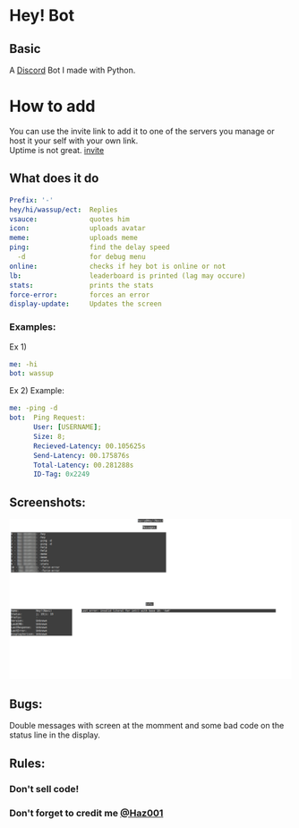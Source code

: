 # Hey! Bot
## Basic
A [Discord](http://discord.gg) Bot I made with Python.<br/>
# How to add
You can use the invite link to add it to one of the servers you manage or host it your self with your own link.<br/>
Uptime is not great.
[invite](https://discordapp.com/api/oauth2/authorize?client_id=538309371722072065&permissions=8&scope=bot)


## What does it do
```yml
Prefix: '-'
hey/hi/wassup/ect:  Replies
vsauce:             quotes him
icon:               uploads avatar
meme:               uploads meme
ping:               find the delay speed
  -d                for debug menu
online:             checks if hey bot is online or not
lb:                 leaderboard is printed (lag may occure)
stats:              prints the stats
force-error:        forces an error
display-update:     Updates the screen
```
### Examples:
Ex 1)
```yml
me: -hi
bot: wassup
```
Ex 2)
Example:
```yml
me: -ping -d
bot:  Ping Request:
      User: [USERNAME];
      Size: 8;
      Recieved-Latency: 00.105625s
      Send-Latency: 00.175876s
      Total-Latency: 00.281288s
      ID-Tag: 0x2249
```
## Screenshots:

![Screenshot 1](https://raw.githubusercontent.com/Haz001/Discord-Bot-Hey/master/screenshot1.png)
## Bugs:
Double messages with screen at the momment and some bad code on the status line in the display.

## Rules:
### Don't sell code! 
### Don't forget to credit me [@Haz001](https://github.com/Haz001)
